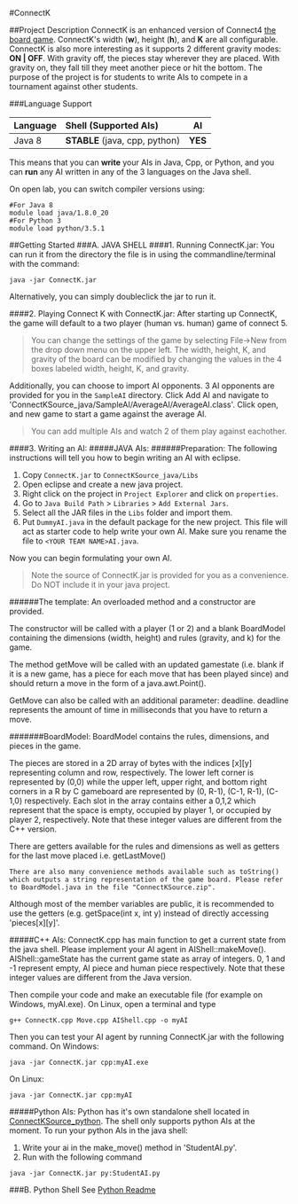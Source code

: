 #ConnectK

##Project Description
ConnectK is an enhanced version of Connect4 [the board game](https://en.wikipedia.org/wiki/Connect_Four). ConnectK's width (**w**), height (**h**), and **K** are all configurable. ConnectK is also more interesting as it supports 2 different gravity modes: **ON | OFF**. With gravity off, the pieces stay wherever they are placed. With gravity on, they fall till they meet another piece or hit the bottom. The purpose of the project is for students to write AIs to compete in a tournament against other students.

###Language Support

| Language | Shell (Supported AIs)  | AI    |
|----------|:-------------------------------|:-----:|
| Java 8     | **STABLE** (java, cpp, python) |  **YES**  |


This means that you can __**write**__ your AIs in Java, Cpp, or Python, and you can __**run**__ any AI written in any of the 3 languages on the Java shell.

On open lab, you can switch compiler versions using:
```shell
#For Java 8
module load java/1.8.0_20
#For Python 3
module load python/3.5.1
```

##Getting Started
###A. JAVA SHELL
####1. Running ConnectK.jar:
You can run it from the directory the file is in using the commandline/terminal with the command:
```shell
java -jar ConnectK.jar
```
Alternatively, you can simply doubleclick the jar to run it.
	
####2. Playing Connect K with ConnectK.jar:
After starting up ConnectK, the game will default to a two player (human vs. human) game of connect 5.

>You can change the settings of the game by selecting File->New from the drop down menu on the upper left. The width, height, K, and gravity of the board can be modified by changing the values in the 4 boxes labeled width, height, K, and gravity. 
	
Additionally, you can choose to import AI opponents. 3 AI opponents are provided for you in the `SampleAI` directory. Click Add AI and navigate to 'ConnectKSource_java/SampleAI/AverageAI/AverageAI.class'. Click open, and new game to start a game against the average AI. 

>You can add multiple AIs and watch 2 of them play against eachother.

####3. Writing an AI:
#####JAVA AIs:
######Preparation: 
The following instructions will tell you how to begin writing an AI with eclipse. 

1. Copy `ConnectK.jar` to `ConnectKSource_java/Libs`
2. Open eclipse and create a new java project.
3. Right click on the project in `Project Explorer` and click on `properties`.
4. Go to `Java Build Path` > `Libraries` > `Add External Jars`.
5. Select all the JAR files in the `Libs` folder and import them.
6. Put `DummyAI.java` in the default package for the new project. This file will act as starter code to help write your own AI. Make sure you rename the file to `<YOUR TEAM NAME>AI.java`. 

Now you can begin formulating your own AI. 
>Note the source of ConnectK.jar is provided for you as a convenience. Do NOT include it in your java project. 


######The template:
 An overloaded method and a constructor are provided. 
	 
 The constructor will be called with a player (1 or 2) and a blank BoardModel containing the dimensions (width, height) and rules (gravity, and k) for the game. 
	 
 The method getMove will be called with an updated gamestate (i.e. blank if it is a new game, has a piece for each move that has been played since) and should return a move in the form of a java.awt.Point(). 
	 
 GetMove can also be called with an additional parameter: deadline. deadline represents the amount of time in milliseconds that you have to return a move. 

#######BoardModel: 
BoardModel contains the rules, dimensions, and pieces in the game. 
	
The pieces are stored in a 2D array of bytes with the indices [x][y] representing column and row, respectively. The lower left corner is represented by (0,0) while the upper left, upper right, and bottom right corners in a R by C gameboard are represented by (0, R-1), (C-1, R-1), (C-1,0) respectively. Each slot in the array contains either a 0,1,2 which represent that the space is empty, occupied by player 1, or occupied by player 2, respectively. Note that these integer values are different from the C++ version.
	
	
There are getters available for the rules and dimensions as well as getters for the last move placed i.e. getLastMove()
	
	There are also many convenience methods available such as toString() which outputs a string representation of the game board. Please refer to BoardModel.java in the file "ConnectKSource.zip".	
	
Although most of the member variables are public, it is recommended to use the getters (e.g. getSpace(int x, int y) instead of directly accessing 'pieces[x][y]'. 

#####C++ AIs:
	ConnectK.cpp has main function to get a current state from the java shell. Please implement your AI agent in AIShell::makeMove(). AIShell::gameState has the current game state as array of integers. 0, 1 and -1 represent empty, AI piece and human piece respectively. Note that these integer values are different from the Java version.

Then compile your code and make an executable file (for example on Windows, myAI.exe). On Linux, open a terminal and type
```shell
g++ ConnectK.cpp Move.cpp AIShell.cpp -o myAI
```

Then you can test your AI agent by running ConnectK.jar with the following command.
On Windows:
```
java -jar ConnectK.jar cpp:myAI.exe
```
On Linux:
```
java -jar ConnectK.jar cpp:myAI
```

#####Python AIs:
Python has it's own standalone shell located in [ConnectKSource_python](https://github.com/tolusalako/ConnectK/blob/FQ2016_STABLE/ConnectKSource_python/). The shell only supports python AIs at the moment. To run your python AIs in the java shell:

1. Write your ai in the make_move() method in 'StudentAI.py'.
2. Run with the following command 
```
java -jar ConnectK.jar py:StudentAI.py
```
		
###B. Python Shell
See [Python Readme](https://github.com/tolusalako/ConnectK/blob/FQ2016_STABLE/ConnectKSource_python/readme.md)

